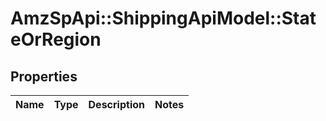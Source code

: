 # AmzSpApi::ShippingApiModel::StateOrRegion

## Properties
Name | Type | Description | Notes
------------ | ------------- | ------------- | -------------


